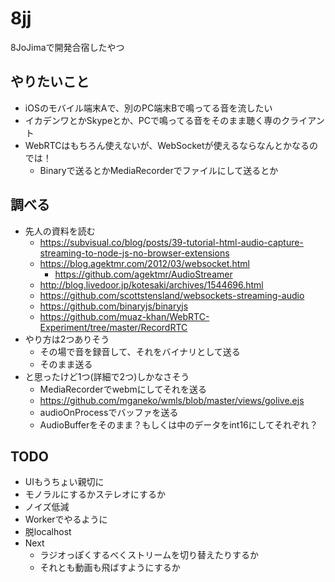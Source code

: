 # 8jj
8JoJimaで開発合宿したやつ

## やりたいこと
- iOSのモバイル端末Aで、別のPC端末Bで鳴ってる音を流したい
- イカデンワとかSkypeとか、PCで鳴ってる音をそのまま聴く専のクライアント
- WebRTCはもちろん使えないが、WebSocketが使えるならなんとかなるのでは！
  - Binaryで送るとかMediaRecorderでファイルにして送るとか

## 調べる
- 先人の資料を読む
  - https://subvisual.co/blog/posts/39-tutorial-html-audio-capture-streaming-to-node-js-no-browser-extensions
  - https://blog.agektmr.com/2012/03/websocket.html
    - https://github.com/agektmr/AudioStreamer
  - http://blog.livedoor.jp/kotesaki/archives/1544696.html
  - https://github.com/scottstensland/websockets-streaming-audio
  - https://github.com/binaryjs/binaryjs
  - https://github.com/muaz-khan/WebRTC-Experiment/tree/master/RecordRTC
- やり方は2つありそう
  - その場で音を録音して、それをバイナリとして送る
  - そのまま送る
- と思ったけど1つ(詳細で2つ)しかなさそう
  - MediaRecorderでwebmにしてそれを送る
   - https://github.com/mganeko/wmls/blob/master/views/golive.ejs
   - audioOnProcessでバッファを送る
   - AudioBufferをそのまま？もしくは中のデータをint16にしてそれぞれ？

## TODO
- UIもうちょい親切に
- モノラルにするかステレオにするか
- ノイズ低減
- Workerでやるように
- 脱localhost
- Next
  - ラジオっぽくするべくストリームを切り替えたりするか
  - それとも動画も飛ばすようにするか
